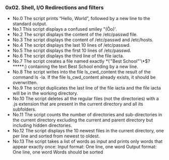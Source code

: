 ### 0x02. Shell, I/O Redirections and filters
* No.0 The script prints “Hello, World”, followed by a new line to the standard output.
* No.1 This script displays a confused smiley "(Ôo)'.
* No.2 The script displays the content of the /etc/passwd file.
* No.3 The script displays the content of /etc/passwd and /etc/hosts.
* No.4 The script displays the last 10 lines of /etc/passwd.
* No.5 The script displays the first 10 lines of /etc/passwd.
* No.6 The script displays the third line of the file iacta.
* No.7 The script creates a file named exactly \*\\'"Best School"\'\\*$\?\*\*\*\*\*:) containing the text Best School ending by a new line.
* No.8 The script writes into the file ls_cwd_content the result of the command ls -la. If the file ls_cwd_content already exists, it should be overwritten. 
* No.9 The script duplicates the last line of the file iacta and the file iacta will be in the working directory.
* No.10 The script deletes all the regular files (not the directories) with a .js extension that are present in the current directory and all its subfolders.
* No.11 The script counts the number of directories and sub-directories in the current directory excluding the current and parent directory but including hidden directories. 
* No.12 The script displays the 10 newest files in the current directory, one per line and sorted from newest to oldest.
* No.13 The script takes a list of words as input and prints only words that appear exactly once:
Input format: One line, one word
Output format: One line, one word
Words should be sorted


